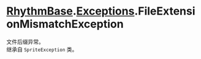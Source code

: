 # [RhythmBase](../namespaces.md).[Exceptions](../namespace/Exceptions.md).FileExtensionMismatchException
文件后缀异常。  
继承自 `SpriteException` 类。